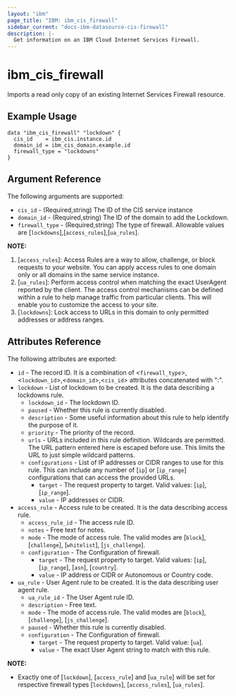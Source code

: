```yaml
---
layout: "ibm"
page_title: "IBM: ibm_cis_firewall"
sidebar_current: "docs-ibm-datasource-cis-firewall"
description: |-
  Get information on an IBM Cloud Internet Services Firewall.
---
```


# ibm_cis_firewall

Imports a read only copy of an existing Internet Services Firewall resource.

## Example Usage

```hcl
data "ibm_cis_firewall" "lockdown" {
  cis_id    = ibm_cis.instance.id
  domain_id = ibm_cis_domain.example.id
  firewall_type = "lockdowns"
}
```

## Argument Reference

The following arguments are supported:

- `cis_id` - (Required,string) The ID of the CIS service instance
- `domain_id` - (Required,string) The ID of the domain to add the Lockdown.
- `firewall_type` - (Required,string) The type of firewall. Allowable values are [`lockdowns`],[`access_rules`],[`ua_rules`].

**NOTE:**

1. [`access_rules`]: Access Rules are a way to allow, challenge, or block requests to your website. You can apply access rules to one domain only or all domains in the same service instance.
2. [`ua_rules`]: Perform access control when matching the exact UserAgent reported by the client. The access control mechanisms can be defined within a rule to help manage traffic from particular clients. This will enable you to customize the access to your site.
3. [`lockdowns`]: Lock access to URLs in this domain to only permitted addresses or address ranges.

## Attributes Reference

The following attributes are exported:

- `id` - The record ID. It is a combination of <`firewall_type`>,<`lockdown_id`>,<`domain_id`>,<`cis_id`> attributes concatenated with ":".
- `lockdown` - List of lockdown to be created. It is the data describing a lockdowns rule.
  - `lockdown_id` - The lockdown ID.
  - `paused` - Whether this rule is currently disabled.
  - `description` - Some useful information about this rule to help identify the purpose of it.
  - `priority` - The priority of the record.
  - `urls` - URLs included in this rule definition. Wildcards are permitted. The URL pattern entered here is escaped before use. This limits the URL to just simple wildcard patterns.
  - `configurations` - List of IP addresses or CIDR ranges to use for this rule. This can include any number of [`ip`] or [`ip_range`] configurations that can access the provided URLs.
    - `target` - The request property to target. Valid values: [`ip`], [`ip_range`].
    - `value` - IP addresses or CIDR.
- `access_rule` - Access rule to be created. It is the data describing access rule.
  - `access_rule_id` - The access rule ID.
  - `notes` - Free text for notes.
  - `mode` - The mode of access rule. The valid modes are [`block`], [`challenge`], [`whitelist`], [`js_challenge`].
  - `configuration` - The Configuration of firewall.
    - `target` - The request property to target. Valid values: [`ip`], [`ip_range`], [`asn`], [`country`].
    - `value` - IP address or CIDR or Autonomous or Country code.
- `ua_rule` - User Agent rule to be created. It is the data describing user agent rule.
  - `ua_rule_id` - The User Agent rule ID.
  - `description` - Free text.
  - `mode` - The mode of access rule. The valid modes are [`block`], [`challenge`], [`js_challenge`].
  - `paused` - Whether this rule is currently disabled.
  - `configuration` - The Configuration of firewall.
    - `target` - The request property to target. Valid value: [`ua`].
    - `value` - The exact User Agent string to match with this rule.

**NOTE:**

- Exactly one of [`lockdown`], [`access_rule`] and [`ua_rule`] will be set for respective firewall types [`lockdowns`], [`access_rules`], [`ua_rules`].
